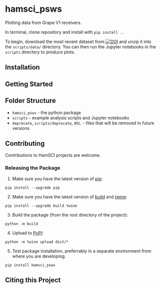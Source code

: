 # hamsci_psws
Plotting data from Grape V1 receivers.

In terminal, clone repository and install with `pip install .`.

To begin, download the most recent dataset from [![DOI](https://zenodo.org/badge/DOI/10.5281/zenodo.6622112.svg)](https://doi.org/10.5281/zenodo.6622111) and unzip it into the `scripts/data/` directory. You can then run the Jupyter notebooks in the `scripts` directory to produce plots. 


## Installation


## Getting Started


## Folder Structure

- `hamsci_psws` -  the python package
- `scripts` - example analysis scripts and Jupyter notebooks
- `deprecate`, `scripts/deprecate`, etc. - files that will be removed in future versions


## Contributing

Contributions to HamSCI projects are welcome.

### Releasing the Package

1. Make sure you have the latest version of [pip](https://pip.pypa.io/en/stable/):

`pip install --upgrade pip`

2. Make sure you have the latest version of [build](https://pypa-build.readthedocs.io/en/stable/index.html) and [twine](https://twine.readthedocs.io/en/latest/):

`pip install --upgrade build twine`

3. Build the package (from the root directory of the project):

`python -m build`

4. Upload to [PyPI](https://pypi.org/):

`python -m twine upload dist/*`

5. Test package installation, preferrably in a separate environment from where you are developing.

`pip install hamsci_psws`


## Citing this Project
